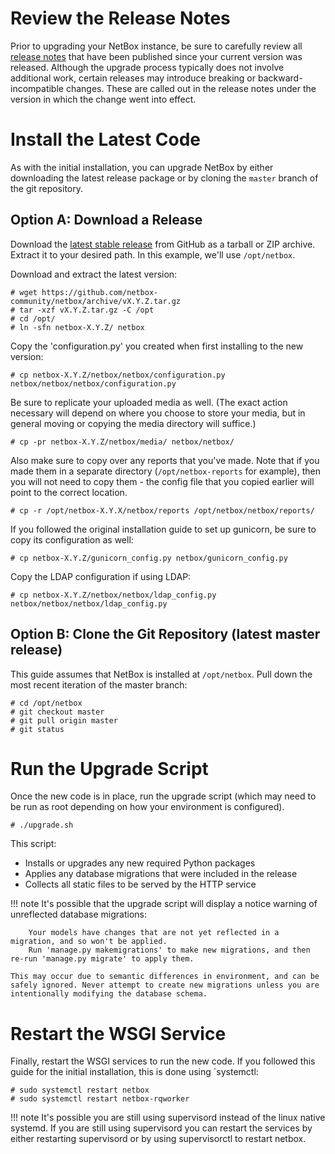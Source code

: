 # Review the Release Notes

Prior to upgrading your NetBox instance, be sure to carefully review all [release notes](../../release-notes/) that have been published since your current version was released. Although the upgrade process typically does not involve additional work, certain releases may introduce breaking or backward-incompatible changes. These are called out in the release notes under the version in which the change went into effect.

# Install the Latest Code

As with the initial installation, you can upgrade NetBox by either downloading the latest release package or by cloning the `master` branch of the git repository. 

## Option A: Download a Release

Download the [latest stable release](https://github.com/netbox-community/netbox/releases) from GitHub as a tarball or ZIP archive. Extract it to your desired path. In this example, we'll use `/opt/netbox`.

Download and extract the latest version:

```no-highlight
# wget https://github.com/netbox-community/netbox/archive/vX.Y.Z.tar.gz
# tar -xzf vX.Y.Z.tar.gz -C /opt
# cd /opt/
# ln -sfn netbox-X.Y.Z/ netbox
```

Copy the 'configuration.py' you created when first installing to the new version:

```no-highlight
# cp netbox-X.Y.Z/netbox/netbox/configuration.py netbox/netbox/netbox/configuration.py
```

Be sure to replicate your uploaded media as well. (The exact action necessary will depend on where you choose to store your media, but in general moving or copying the media directory will suffice.)

```no-highlight
# cp -pr netbox-X.Y.Z/netbox/media/ netbox/netbox/
```

Also make sure to copy over any reports that you've made. Note that if you made them in a separate directory (`/opt/netbox-reports` for example), then you will not need to copy them - the config file that you copied earlier will point to the correct location.

```no-highlight
# cp -r /opt/netbox-X.Y.X/netbox/reports /opt/netbox/netbox/reports/
```

If you followed the original installation guide to set up gunicorn, be sure to copy its configuration as well:

```no-highlight
# cp netbox-X.Y.Z/gunicorn_config.py netbox/gunicorn_config.py
```

Copy the LDAP configuration if using LDAP:

```no-highlight
# cp netbox-X.Y.Z/netbox/netbox/ldap_config.py netbox/netbox/netbox/ldap_config.py
```

## Option B: Clone the Git Repository (latest master release)

This guide assumes that NetBox is installed at `/opt/netbox`. Pull down the most recent iteration of the master branch:

```no-highlight
# cd /opt/netbox
# git checkout master
# git pull origin master
# git status
```

# Run the Upgrade Script

Once the new code is in place, run the upgrade script (which may need to be run as root depending on how your environment is configured).

```no-highlight
# ./upgrade.sh
```

This script:

* Installs or upgrades any new required Python packages
* Applies any database migrations that were included in the release
* Collects all static files to be served by the HTTP service

!!! note
    It's possible that the upgrade script will display a notice warning of unreflected database migrations:

        Your models have changes that are not yet reflected in a migration, and so won't be applied.
        Run 'manage.py makemigrations' to make new migrations, and then re-run 'manage.py migrate' to apply them.

    This may occur due to semantic differences in environment, and can be safely ignored. Never attempt to create new migrations unless you are intentionally modifying the database schema.

# Restart the WSGI Service

Finally, restart the WSGI services to run the new code. If you followed this guide for the initial installation, this is done using `systemctl:

```no-highlight
# sudo systemctl restart netbox
# sudo systemctl restart netbox-rqworker
```

!!! note
    It's possible you are still using supervisord instead of the linux native systemd.  If you are still using supervisord you can restart the services by either restarting supervisord or by using supervisorctl to restart netbox.
